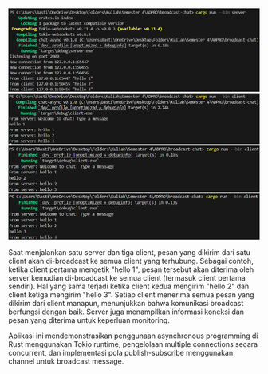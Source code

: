 ## 

![alt text](./images/first.png)
![alt text](./images/second.png)
![alt text](./images/third.png)
![alt text](./images/fourth.png)

Saat menjalankan satu server dan tiga client, pesan yang dikirim dari satu client akan di-broadcast ke semua client yang terhubung. Sebagai contoh, ketika client pertama mengetik "hello 1", pesan tersebut akan diterima oleh server kemudian di-broadcast ke semua client (termasuk client pertama sendiri). Hal yang sama terjadi ketika client kedua mengirim "hello 2" dan client ketiga mengirim "hello 3". Setiap client menerima semua pesan yang dikirim dari client manapun, menunjukkan bahwa komunikasi broadcast berfungsi dengan baik. Server juga menampilkan informasi koneksi dan pesan yang diterima untuk keperluan monitoring.

Aplikasi ini mendemonstrasikan penggunaan asynchronous programming di Rust menggunakan Tokio runtime, pengelolaan multiple connections secara concurrent, dan implementasi pola publish-subscribe menggunakan channel untuk broadcast message.